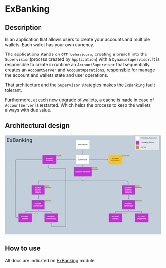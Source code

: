 # ExBanking

## Description

Is an application that allows users to create your accounts and multiple wallets.
Each wallet has your own currency.

The applications stands on `OTP behaviours`, creating a branch into the `Supervision`(process created by `Application`) with a `DynamicSupervisor`. It is responsible to create in runtime an `AccountSupervisor` that sequentially creates an `AccountServer` and `AccountOperations`, responsible for manage the account and wallets state and user operations.

That architecture and the `Supervisor` strategies makes the `ExBanking` fault tolerant. 

Furthermore, at each new upgrade of wallets, a cache is made in case of `AccountServer` is restarted. Which helps the process to keep the wallets always with due value.

## Architectural design

![Application Tree](/priv/ex_banking.png)

## How to use 

All docs are indicated on [ExBanking](/lib/ex_banking.ex) module.


